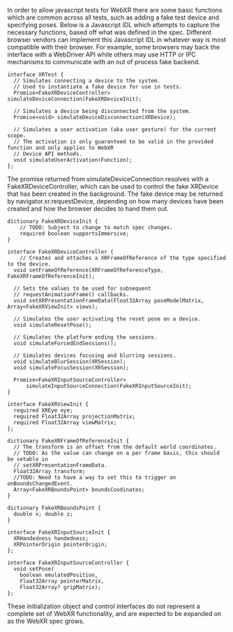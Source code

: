In order to allow javascript tests for WebXR there are some basic functions which are common across all tests, 
such as adding a fake test device and specifying poses. Below is a Javascript IDL which attempts to capture 
the necessary functions, based off what was defined in the spec. Different browser vendors can implement this
Javascript IDL in whatever way is most compatible with their browser. For example, some browsers may back the
interface with a WebDriver API while others may use HTTP or IPC mechanisms to communicate with an out of process 
fake backend.

```WebIDL
interface XRTest {
  // Simulates connecting a device to the system.
  // Used to instantiate a fake device for use in tests.
  Promise<FakeXRDeviceController> simulateDeviceConnection(FakeXRDeviceInit);

  // Simulates a device being disconnected from the system.
  Promise<void> simulateDeviceDisconnection(XRDevice);

  // Simulates a user activation (aka user gesture) for the current scope.
  // The activation is only guaranteed to be valid in the provided function and only applies to WebXR
  // Device API methods.
  void simulateUserActivation(Function);
};
```

The promise returned from simulateDeviceConnection resolves with a FakeXRDeviceController, which can be used 
to control the fake XRDevice that has been created in the background. The fake device may be returned by 
navigator.xr.requestDevice, depending on how many devices have been created and how the browser decides to hand 
them out.

```WebIDL
dictionary FakeXRDeviceInit {
	// TODO: Subject to change to match spec changes.
	required boolean supportsImmersive;
}

interface FakeXRDeviceController {
	// Creates and attaches a XRFrameOfReference of the type specified to the device. 
  void setFrameOfReference(XRFrameOfReferenceType,  FakeXRFrameOfReferenceInit);

  // Sets the values to be used for subsequent
  // requestAnimationFrame() callbacks.
  void setXRPresentationFrameData(Float32Array poseModelMatrix, Array<FakeXRViewInit> views);

  // Simulates the user activating the reset pose on a device.
  void simulateResetPose();

  // Simulates the platform ending the sessions.
  void simulateForcedEndSessions();

  // Simulates devices focusing and blurring sessions.
  void simulateBlurSession(XRSession);
  void simulateFocusSession(XRSession);
  
  Promise<FakeXRInputSourceController>  
      simulateInputSourceConnection(FakeXRInputSourceInit);
}

interface FakeXRViewInit {
  required XREye eye;
  required Float32Array projectionMatrix;
  required Float32Array viewMatrix;
};

dictionary FakeXRFrameOfReferenceInit {
  // The transform is an offset from the default world coordinates. 
  // TODO: As the value can change on a per frame basis, this should be setable in 
  // setXRPresentationFrameData.
  Float32Array transform;
  //TODO: Need to have a way to set this to trigger an onBoundsChangedEvent.
  Array<FakeXRBoundsPoint> boundsCoodinates;
}

dictionary FakeXRBoundsPoint {
  double x; double z;
}

interface FakeXRInputSourceInit {
  XRHandedness handedness;
  XRPointerOrigin pointerOrigin;
};

interface FakeXRInputSourceController {
  void setPose(
    boolean emulatedPosition, 
    Float32Array pointerMatrix, 
    Float32Array? gripMatrix);
};
```

These initialization object and control interfaces do not represent a complete set of WebXR functionality, 
and are expected to be expanded on as the WebXR spec grows.
